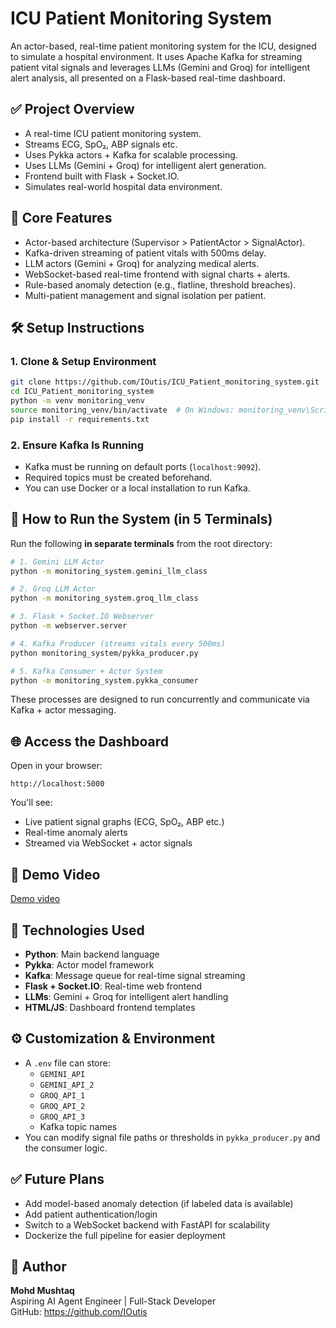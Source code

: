# ICU Patient Monitoring System

An actor-based, real-time patient monitoring system for the ICU, designed to simulate a hospital environment. It uses Apache Kafka for streaming patient vital signals and leverages LLMs (Gemini and Groq) for intelligent alert analysis, all presented on a Flask-based real-time dashboard.

## ✅ Project Overview

* A real-time ICU patient monitoring system.
* Streams ECG, SpO₂, ABP signals etc.
* Uses Pykka actors + Kafka for scalable processing.
* Uses LLMs (Gemini + Groq) for intelligent alert generation.
* Frontend built with Flask + Socket.IO.
* Simulates real-world hospital data environment.

## 🧠 Core Features

* Actor-based architecture (Supervisor > PatientActor > SignalActor).
* Kafka-driven streaming of patient vitals with 500ms delay.
* LLM actors (Gemini + Groq) for analyzing medical alerts.
* WebSocket-based real-time frontend with signal charts + alerts.
* Rule-based anomaly detection (e.g., flatline, threshold breaches).
* Multi-patient management and signal isolation per patient.

## 🛠️ Setup Instructions

### 1. Clone & Setup Environment

```bash
git clone https://github.com/IOutis/ICU_Patient_monitoring_system.git
cd ICU_Patient_monitoring_system
python -m venv monitoring_venv
source monitoring_venv/bin/activate  # On Windows: monitoring_venv\Scripts\activate
pip install -r requirements.txt
```

### 2. Ensure Kafka Is Running

* Kafka must be running on default ports (`localhost:9092`).
* Required topics must be created beforehand.
* You can use Docker or a local installation to run Kafka.

## 🚀 How to Run the System (in 5 Terminals)

Run the following **in separate terminals** from the root directory:

```bash
# 1. Gemini LLM Actor
python -m monitoring_system.gemini_llm_class

# 2. Groq LLM Actor
python -m monitoring_system.groq_llm_class

# 3. Flask + Socket.IO Webserver
python -m webserver.server

# 4. Kafka Producer (streams vitals every 500ms)
python monitoring_system/pykka_producer.py

# 5. Kafka Consumer + Actor System
python -m monitoring_system.pykka_consumer
```

These processes are designed to run concurrently and communicate via Kafka + actor messaging.

## 🌐 Access the Dashboard

Open in your browser:

```
http://localhost:5000
```

You'll see:
* Live patient signal graphs (ECG, SpO₂, ABP etc.)
* Real-time anomaly alerts
* Streamed via WebSocket + actor signals

## 🎥 Demo Video

[Demo video](https://drive.google.com/file/d/1xmH_dKmBpkqWQKvAhuTnRLLy003aiCNU/view?usp=sharing)

## 🧠 Technologies Used

* **Python**: Main backend language
* **Pykka**: Actor model framework
* **Kafka**: Message queue for real-time signal streaming
* **Flask + Socket.IO**: Real-time web frontend
* **LLMs**: Gemini + Groq for intelligent alert handling
* **HTML/JS**: Dashboard frontend templates

## ⚙️ Customization & Environment

* A `.env` file can store:
  * `GEMINI_API`
  * `GEMINI_API_2`
  * `GROQ_API_1`
  * `GROQ_API_2`
  * `GROQ_API_3`
  * Kafka topic names
* You can modify signal file paths or thresholds in `pykka_producer.py` and the consumer logic.

## ✅ Future Plans

* Add model-based anomaly detection (if labeled data is available)
* Add patient authentication/login
* Switch to a WebSocket backend with FastAPI for scalability
* Dockerize the full pipeline for easier deployment

## 🧑 Author

**Mohd Mushtaq**  
Aspiring AI Agent Engineer | Full-Stack Developer  
GitHub: https://github.com/IOutis